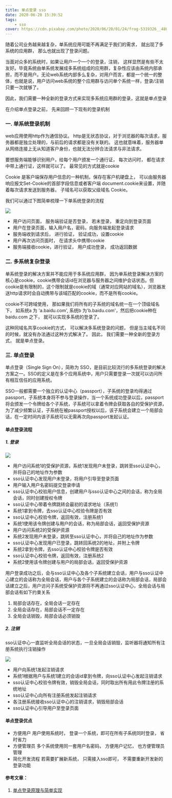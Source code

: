 ```yaml
---
title: 单点登录 sso
date: 2020-06-28 15:39:52
tags:
    - sso
cover: https://cdn.pixabay.com/photo/2020/06/20/01/24/frog-5319326__480.jpg
---
```


随着公司业务越来越复杂，单系统应用可能不再满足于我们的需求， 就出现了多系统的应用群， 那么也就出现了登录问题。

当面对众多的系统时，如果让用户一个一个的登录，注销， 这样显然是有些不太友好。毕竟系统由单系统发展成多系统组成的应用群，复杂性应该由系统内部承担，而不是用户。无论web系统内部多么复杂，对用户而言，都是一个统一的整体，也就是说，用户访问web系统的整个应用群与访问单个系统一样，登录/注销只要一次就够了。

因此，我们需要一种全新的登录方式来实现多系统应用群的登录，这就是单点登录

在介绍单点登录之前， 先来回顾一下现有的登录机制

### 一. 单系统登录机制

web应用使用http作为通信协议。 http是无状态协议，对于浏览器的每次请求，服务器都是独立处理的，与前后的请求都是没有关联的。 这也就意味着，服务器单从网络连接上无从知道客户身份，也就无法分辨合法请求与非法请求。

要想服务端能够识别用户，给每个用户颁发一个通行证， 每次访问时， 都在请求中带上通行证，这样就可以了。 最常见的方式就是cookie

Cookie 是客户端保存用户信息的一种机制，保存在客户机硬盘上， 可以由服务器响应报文Set-Cookie的首部字段信息或者客户端 document.cookie来设置，并随着每次请求发送到服务器， 子域名可以获取父级域名 Cookie。

我们可以通过下图简单梳理一下单系统登录的流程

![](https://user-gold-cdn.xitu.io/2020/1/5/16f74f3ed7b34a97?imageView2/0/w/1280/h/960/format/webp/ignore-error/1)

- 用户访问页面， 服务端验证是否登录， 若未登录， 重定向到登录页面
- 用户在登录页面，输入用户名，密码，向服务端发起登录请求
- 服务端收到请求后， 进行验证， 验证成功，设置cookie
- 用户再次访问页面时， 在请求头中携带cookie
- 服务端接收cookie，进行验证， 用户成功登录， 成功返回数据

### 二.  多系统复杂登录

单系统登录的解决方案并不能应用于多系统应用群， 因为单系统登录解决方案的核心是cookie，cookie携带会话id在浏览器与服务器之间维护会话状态。但cookie是有限制的，这个限制就是cookie的域（通常对应网站的域名），浏览器发送http请求时会自动携带与该域匹配的cookie，而不是所有cookie。

cookie不可跨域使用， 那如果我们将所有的子系统的域名统一在一个顶级域名下， 如系统a 为 'a.baidu.com', 系统b 为'b.baidu.com'，然后把cookie种在baidu.com 之下， 就可以实现多系统的登录了。

这种同域名共享cookie的方式， 可以解决多系统登录的问题， 但是当主域名不同的时候，就没有办法通过这种方式解决了。 因此， 我们需要一种全新的登录方式， 就是单点登录。

### 三. 单点登录

单点登录（Single Sign On），简称为 SSO，是目前比较流行的多系统登录的解决方案之一。SSO的定义是在多个应用系统中，用户只需要登录一次就可以访问所有相互信任的应用系统。

SSO一般都需要一个独立的认证中心（passport），子系统的登录均得通过passport，子系统本身将不参与登录操作，当一个系统成功登录以后，passport将会颁发一个令牌给各个子系统，子系统可以拿着令牌会获取各自的受保护资源，为了减少频繁认证，子系统在被passport授权以后，该子系统会建立一个局部会话，在一定时间内该子系统可以无需再次向passport发起认证。


#### 单点登录流程

##### 1. 登录

![](https://images2015.cnblogs.com/blog/797930/201612/797930-20161203152650974-276822362.png)

- 用户访问系统1的受保护资源，系统1发现用户未登录，跳转至sso认证中心，并将自己的地址作为参数
- sso认证中心发现用户未登录，将用户引导至登录页面
- 用户输入用户名密码提交登录申请
- sso认证中心校验用户信息，创建用户与sso认证中心之间的会话，称为全局会话，同时创建授权令牌
- sso认证中心带着令牌跳转会最初的请求地址（系统1）
- 系统1拿到令牌，去sso认证中心校验令牌是否有效
- sso认证中心校验令牌，返回有效，注册系统1
- 系统1使用该令牌创建与用户的会话，称为局部会话，返回受保护资源
- 用户访问系统2的受保护资源
- 系统2发现用户未登录，跳转至sso认证中心，并将自己的地址作为参数
- sso认证中心发现用户已登录，跳转回系统2的地址，并附上令牌
- 系统2拿到令牌，去sso认证中心校验令牌是否有效
- sso认证中心校验令牌，返回有效，注册系统2
- 系统2使用该令牌创建与用户的局部会话，返回受保护资源


用户登录成功之后，会与sso认证中心及各个子系统建立会话，用户与sso认证中心建立的会话称为全局会话，用户与各个子系统建立的会话称为局部会话，局部会话建立之后，用户访问子系统受保护资源将不再通过sso认证中心，全局会话与局部会话有如下约束关系

1. 局部会话存在，全局会话一定存在
2. 全局会话存在，局部会话不一定存在
3. 全局会话销毁，局部会话必须销毁


##### 2. 注销

sso认证中心一直监听全局会话的状态，一旦全局会话销毁，监听器将通知所有注册系统执行注销操作

![](https://images2015.cnblogs.com/blog/797930/201611/797930-20161129155243068-1378377736.png)

- 用户向系统1发起注销请求
- 系统1根据用户与系统1建立的会话id拿到令牌，向sso认证中心发起注销请求
- sso认证中心校验令牌有效，销毁全局会话，同时取出所有用此令牌注册的系统地址
- sso认证中心向所有注册系统发起注销请求
- 各注册系统接收sso认证中心的注销请求，销毁局部会话
- sso认证中心引导用户至登录页面

#### 单点登录优点

- 方便用户   用户使用系统时， 登录一个系统，即可在所有子系统同时登录， 省时省力
- 方便管理员   多个系统使用同一套用户名密码， 方便用户记忆， 也方便管理员管理
- 简化开发流程   若需要扩展新系统， 只需接入sso即可， 不需要重新开发新的登录功能

#### 参考文章：

1. [单点登录原理与简单实现][1]


[1]: https://www.cnblogs.com/ywlaker/p/6113927.html